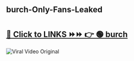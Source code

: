 
 ## burch-Only-Fans-Leaked

# <h2><a href="https://clipsfans.com/burch&ref=git">🔗 Click to LINKS ⏩⏩ 👉 🟢 burch </a></h2>

<a href="https://clipsfans.com/burch&ref=git" rel="nofollow" data-target="animated-image.originalLink"><img src="https://i.ibb.co.com/xMMVF88/686577567.gif" alt="Viral Video Original" style="max-width: 100%; display: inline-block;" data-target="animated-image.originalImage"></a>
